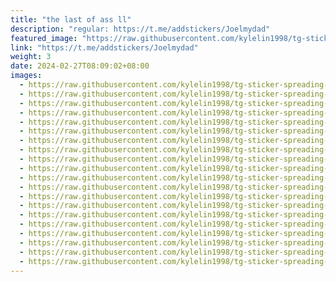 ```yaml
---
title: "the last of ass ll"
description: "regular: https://t.me/addstickers/Joelmydad"
featured_image: "https://raw.githubusercontent.com/kylelin1998/tg-sticker-spreading-worldwide-images/main/img/ceb2a204-c9e2-4739-b31d-5efd203074d3.jpg"
link: "https://t.me/addstickers/Joelmydad"
weight: 3
date: 2024-02-27T08:09:02+08:00
images:
  - https://raw.githubusercontent.com/kylelin1998/tg-sticker-spreading-worldwide-images/main/img/ceb2a204-c9e2-4739-b31d-5efd203074d3.jpg
  - https://raw.githubusercontent.com/kylelin1998/tg-sticker-spreading-worldwide-images/main/img/3f99c9e1-0375-4979-a2a9-1ae756ebce5f.jpg
  - https://raw.githubusercontent.com/kylelin1998/tg-sticker-spreading-worldwide-images/main/img/7a4f7574-be44-4986-b09c-c92a7fe32665.jpg
  - https://raw.githubusercontent.com/kylelin1998/tg-sticker-spreading-worldwide-images/main/img/3a7ac4eb-13e1-4fe2-a82e-adbeba2e27ba.jpg
  - https://raw.githubusercontent.com/kylelin1998/tg-sticker-spreading-worldwide-images/main/img/5728e73f-cf3a-48be-87bf-cd1b02e85355.jpg
  - https://raw.githubusercontent.com/kylelin1998/tg-sticker-spreading-worldwide-images/main/img/7eb5cb90-0c7c-4bac-888a-a3098f2c66fa.jpg
  - https://raw.githubusercontent.com/kylelin1998/tg-sticker-spreading-worldwide-images/main/img/0be98892-a43d-4b17-bbb0-ef06a1fd6f2d.jpg
  - https://raw.githubusercontent.com/kylelin1998/tg-sticker-spreading-worldwide-images/main/img/4bbc94f9-f1bd-4e32-bc2a-54edcecb2169.jpg
  - https://raw.githubusercontent.com/kylelin1998/tg-sticker-spreading-worldwide-images/main/img/e1e829c5-bdc2-4fbd-801d-79f24183f2f1.jpg
  - https://raw.githubusercontent.com/kylelin1998/tg-sticker-spreading-worldwide-images/main/img/f830ab39-2e47-434d-af63-e5f3d70b0352.jpg
  - https://raw.githubusercontent.com/kylelin1998/tg-sticker-spreading-worldwide-images/main/img/57c4c353-1059-401d-a79a-0bd17c3421e7.jpg
  - https://raw.githubusercontent.com/kylelin1998/tg-sticker-spreading-worldwide-images/main/img/00ee74ac-cbcf-4206-b852-76fd8c77680c.jpg
  - https://raw.githubusercontent.com/kylelin1998/tg-sticker-spreading-worldwide-images/main/img/09f9cdd9-26b2-452e-9c31-e19bcabfbbd2.jpg
  - https://raw.githubusercontent.com/kylelin1998/tg-sticker-spreading-worldwide-images/main/img/9bf465af-c25e-48f6-b977-ebf9329806a7.jpg
  - https://raw.githubusercontent.com/kylelin1998/tg-sticker-spreading-worldwide-images/main/img/b507585e-5066-41cc-9a18-76aa2b3522c7.jpg
  - https://raw.githubusercontent.com/kylelin1998/tg-sticker-spreading-worldwide-images/main/img/1fb9bfbf-11f6-4aea-b135-06f8595333d9.jpg
  - https://raw.githubusercontent.com/kylelin1998/tg-sticker-spreading-worldwide-images/main/img/bbe4e459-7899-4def-b904-2e711b4e3fa8.jpg
  - https://raw.githubusercontent.com/kylelin1998/tg-sticker-spreading-worldwide-images/main/img/be55c358-ad0e-452c-a856-9aa13573c383.jpg
  - https://raw.githubusercontent.com/kylelin1998/tg-sticker-spreading-worldwide-images/main/img/db61e9f6-e129-4864-89b7-d999d263aac9.jpg
  - https://raw.githubusercontent.com/kylelin1998/tg-sticker-spreading-worldwide-images/main/img/4ef13172-fa3c-4659-9472-4fd1e3972efb.jpg
---
```

